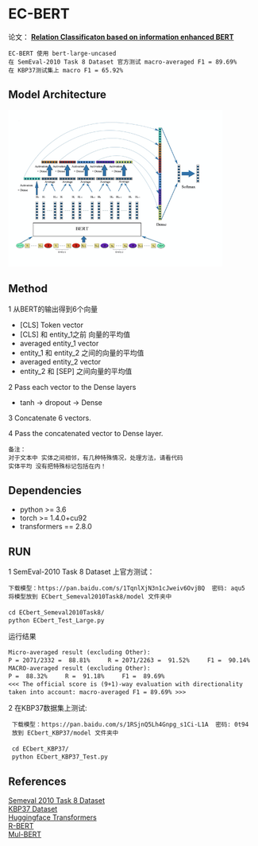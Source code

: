 # EC-BERT
论文： **[Relation Classificaton based on information enhanced BERT](http://jcip.cipsc.org.cn/CN/Y2021/V35/I3/69)**

    EC-BERT 使用 bert-large-uncased   
    在 SemEval-2010 Task 8 Dataset 官方测试 macro-averaged F1 = 89.69%   
    在 KBP37测试集上 macro F1 = 65.92%

## Model Architecture
![](images/ECBERT.png)

## Method
1 从BERT的输出得到6个向量
- [CLS] Token vector
- [CLS] 和 entity_1之前 向量的平均值
- averaged entity_1 vector
- entity_1 和 entity_2 之间的向量的平均值
- averaged entity_2 vector
- entity_2 和 [SEP] 之间向量的平均值

2 Pass each vector to the Dense layers
- tanh -> dropout -> Dense

3 Concatenate 6 vectors.

4 Pass the concatenated vector to Dense layer.

    备注：
    对于文本中 实体之间相邻，有几种特殊情况，处理方法，请看代码
    实体平均 没有把特殊标记包括在内！

## Dependencies

- python >= 3.6
- torch >=  1.4.0+cu92
- transformers == 2.8.0

## RUN
1  SemEval-2010 Task 8 Dataset 上官方测试：
    
    下载模型：https://pan.baidu.com/s/1TqnlXjN3n1cJweiv6OvjBQ  密码: aqu5
    将模型放到 ECbert_Semeval2010Task8/model 文件夹中
    
    cd ECbert_Semeval2010Task8/
    python ECbert_Test_Large.py
 
运行结果
    
    Micro-averaged result (excluding Other):
    P = 2071/2332 =  88.81%     R = 2071/2263 =  91.52%     F1 =  90.14%
    MACRO-averaged result (excluding Other):
    P =  88.32%     R =  91.18%     F1 =  89.69%
    <<< The official score is (9+1)-way evaluation with directionality taken into account: macro-averaged F1 = 89.69% >>>


2   在KBP37数据集上测试:
     
     下载模型：https://pan.baidu.com/s/1RSjnQ5Lh4Gnpg_s1Ci-L1A  密码: 0t94
     放到 ECbert_KBP37/model 文件夹中
     
     cd ECbert_KBP37/
     python ECbert_KBP37_Test.py 


## References

[Semeval 2010 Task 8 Dataset](https://drive.google.com/file/d/0B_jQiLugGTAkMDQ5ZjZiMTUtMzQ1Yy00YWNmLWJlZDYtOWY1ZDMwY2U4YjFk/view?sort=name&layout=list&num=50)  
[KBP37 Dataset](https://github.com/zhangdongxu/kbp37)    
[Huggingface Transformers](https://github.com/huggingface/transformers)  
[R-BERT](https://github.com/monologg/R-BERT)  
[Mul-BERT](https://github.com/DongPoLI/Mul-BERT)


  












